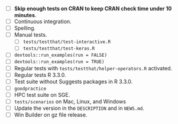 - [ ] **Skip enough tests on CRAN to keep CRAN check time under 10 minutes**.
- [ ] Continuous integration.
- [ ] Spelling.
- [ ] Manual tests.
  - [ ] `tests/testthat/test-interactive.R`
  - [ ] `tests/testthat/test-keras.R`
- [ ] `devtools::run_examples(run = FALSE)`
- [ ] `devtools::run_examples(run = TRUE)`
- [ ] Regular tests with `tests/testthat/helper-operators.R` activated.
- [ ] Regular tests R 3.3.0.
- [ ] Test suite without Suggests packages in R 3.3.0.
- [ ] `goodpractice`
- [ ] HPC test suite on SGE.
- [ ] `tests/scenarios` on Mac, Linux, and Windows
- [ ] Update the version in the `DESCRIPTION` and in `NEWS.md`.
- [ ] Win Builder on gz file release.
